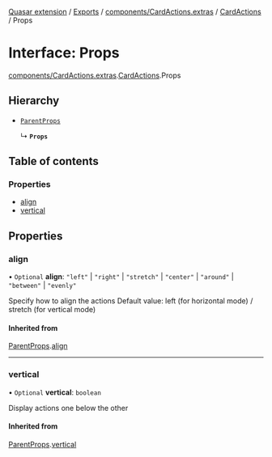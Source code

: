 [Quasar extension](../index.md) / [Exports](../modules.md) / [components/CardActions.extras](../modules/components_CardActions_extras.md) / [CardActions](../modules/components_CardActions_extras.CardActions.md) / Props

# Interface: Props

[components/CardActions.extras](../modules/components_CardActions_extras.md).[CardActions](../modules/components_CardActions_extras.CardActions.md).Props

## Hierarchy

- [`ParentProps`](components_CardActions_extras.CardActions.ParentProps.md)

  ↳ **`Props`**

## Table of contents

### Properties

- [align](components_CardActions_extras.CardActions.Props.md#align)
- [vertical](components_CardActions_extras.CardActions.Props.md#vertical)

## Properties

### align

• `Optional` **align**: ``"left"`` \| ``"right"`` \| ``"stretch"`` \| ``"center"`` \| ``"around"`` \| ``"between"`` \| ``"evenly"``

Specify how to align the actions
Default value: left (for horizontal mode) / stretch (for vertical mode)

#### Inherited from

[ParentProps](components_CardActions_extras.CardActions.ParentProps.md).[align](components_CardActions_extras.CardActions.ParentProps.md#align)

___

### vertical

• `Optional` **vertical**: `boolean`

Display actions one below the other

#### Inherited from

[ParentProps](components_CardActions_extras.CardActions.ParentProps.md).[vertical](components_CardActions_extras.CardActions.ParentProps.md#vertical)

